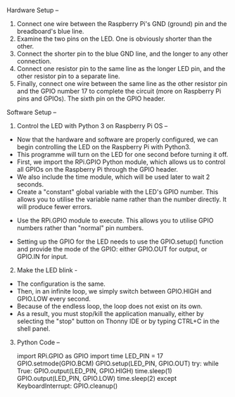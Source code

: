 Hardware Setup –

1. Connect one wire between the Raspberry Pi's GND (ground) pin and the breadboard's blue line.
2. Examine the two pins on the LED. One is obviously shorter than the other.
3. Connect the shorter pin to the blue GND line, and the longer to any other connection.
4. Connect one resistor pin to the same line as the longer LED pin, and the other resistor pin to a separate line.
5. Finally, connect one wire between the same line as the other resistor pin and the GPIO number 17 to complete the circuit (more on Raspberry Pi pins and GPIOs). The sixth pin on the GPIO header.

Software Setup –

1. Control the LED with Python 3 on Raspberry Pi OS –

- Now that the hardware and software are properly configured, we can begin controlling the LED on the Raspberry Pi with Python3.
- This programme will turn on the LED for one second before turning it off.
- First, we import the RPi.GPIO Python module, which allows us to control all GPIOs on the Raspberry Pi through the GPIO header.
- We also include the time module, which will be used later to wait 2 seconds.
- Create a "constant" global variable with the LED's GPIO number. This allows you to utilise the variable name rather than the number directly. It will produce fewer errors.

* Use the RPi.GPIO module to execute. This allows you to utilise GPIO numbers rather than "normal" pin numbers.

- Setting up the GPIO for the LED needs to use the GPIO.setup() function and provide the mode of the GPIO: either GPIO.OUT for output, or GPIO.IN for input.

2. Make the LED blink -

- The configuration is the same.
- Then, in an infinite loop, we simply switch between GPIO.HIGH and GPIO.LOW every second.
- Because of the endless loop, the loop does not exist on its own.
- As a result, you must stop/kill the application manually, either by selecting the "stop" button on Thonny IDE or by typing CTRL+C in the shell panel.

3. Python Code –

   import RPi.GPIO as GPIO
   import time
   LED_PIN = 17
   GPIO.setmode(GPIO.BCM)
   GPIO.setup(LED_PIN, GPIO.OUT)
   try:
   while True:
   GPIO.output(LED_PIN, GPIO.HIGH)
   time.sleep(1)
   GPIO.output(LED_PIN, GPIO.LOW)
   time.sleep(2)
   except KeyboardInterrupt:
   GPIO.cleanup()
